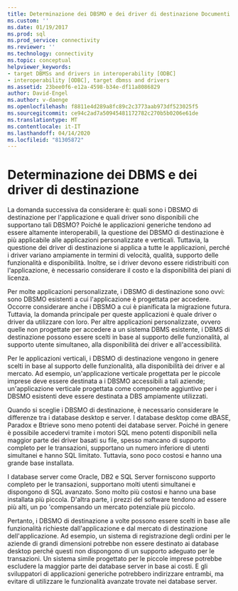 ```yaml
---
title: Determinazione dei DBSMO e dei driver di destinazione Documenti Microsoft
ms.custom: ''
ms.date: 01/19/2017
ms.prod: sql
ms.prod_service: connectivity
ms.reviewer: ''
ms.technology: connectivity
ms.topic: conceptual
helpviewer_keywords:
- target DBMSs and drivers in interoperability [ODBC]
- interoperability [ODBC], target dbmss and drivers
ms.assetid: 23bee0f6-e12a-4598-b34e-df11a8086829
author: David-Engel
ms.author: v-daenge
ms.openlocfilehash: f8811e4d289a8fc89c2c3773aab973df523025f5
ms.sourcegitcommit: ce94c2ad7a50945481172782c270b5b0206e61de
ms.translationtype: MT
ms.contentlocale: it-IT
ms.lasthandoff: 04/14/2020
ms.locfileid: "81305872"
---
```

# <a name="determining-the-target-dbmss-and-drivers"></a>Determinazione dei DBMS e dei driver di destinazione
La domanda successiva da considerare è: quali sono i DBSMO di destinazione per l'applicazione e quali driver sono disponibili che supportano tali DBSMO? Poiché le applicazioni generiche tendono ad essere altamente interoperabili, la questione dei DBSMO di destinazione è più applicabile alle applicazioni personalizzate e verticali. Tuttavia, la questione dei driver di destinazione si applica a tutte le applicazioni, perché i driver variano ampiamente in termini di velocità, qualità, supporto delle funzionalità e disponibilità. Inoltre, se i driver devono essere ridistribuiti con l'applicazione, è necessario considerare il costo e la disponibilità dei piani di licenza.  
  
 Per molte applicazioni personalizzate, i DBSMO di destinazione sono ovvi: sono DBSMO esistenti a cui l'applicazione è progettata per accedere. Occorre considerare anche i DBSMO a cui è pianificata la migrazione futura. Tuttavia, la domanda principale per queste applicazioni è quale driver o driver da utilizzare con loro. Per altre applicazioni personalizzate, ovvero quelle non progettate per accedere a un sistema DBMS esistente, i DBMS di destinazione possono essere scelti in base al supporto delle funzionalità, al supporto utente simultaneo, alla disponibilità dei driver e all'accessibilità.  
  
 Per le applicazioni verticali, i DBSMO di destinazione vengono in genere scelti in base al supporto delle funzionalità, alla disponibilità dei driver e al mercato. Ad esempio, un'applicazione verticale progettata per le piccole imprese deve essere destinata a i DBSMO accessibili a tali aziende; un'applicazione verticale progettata come componente aggiuntivo per i DBSMO esistenti deve essere destinata a DBS ampiamente utilizzati.  
  
 Quando si sceglie i DBSMO di destinazione, è necessario considerare le differenze tra i database desktop e server. I database desktop come dBASE, Paradox e Btrieve sono meno potenti dei database server. Poiché in genere è possibile accedervi tramite i motori SQL meno potenti disponibili nella maggior parte dei driver basati su file, spesso mancano di supporto completo per le transazioni, supportano un numero inferiore di utenti simultanei e hanno SQL limitato. Tuttavia, sono poco costosi e hanno una grande base installata.  
  
 I database server come Oracle, DB2 e SQL Server forniscono supporto completo per le transazioni, supportano molti utenti simultanei e dispongono di SQL avanzato. Sono molto più costosi e hanno una base installata più piccola. D'altra parte, i prezzi del software tendono ad essere più alti, un po 'compensando un mercato potenziale più piccolo.  
  
 Pertanto, i DBSMO di destinazione a volte possono essere scelti in base alle funzionalità richieste dall'applicazione e dal mercato di destinazione dell'applicazione. Ad esempio, un sistema di registrazione degli ordini per le aziende di grandi dimensioni potrebbe non essere destinato ai database desktop perché questi non dispongono di un supporto adeguato per le transazioni. Un sistema simile progettato per le piccole imprese potrebbe escludere la maggior parte dei database server in base ai costi. E gli sviluppatori di applicazioni generiche potrebbero indirizzare entrambi, ma evitare di utilizzare le funzionalità avanzate trovate nei database server.
